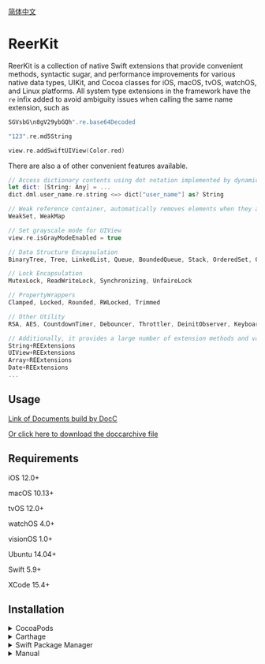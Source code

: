 [简体中文](README_CN.md)

# ReerKit
ReerKit is a collection of native Swift extensions that provide convenient methods, syntactic sugar, and performance improvements for various native data types, UIKit, and Cocoa classes for iOS, macOS, tvOS, watchOS, and Linux platforms.
All system type extensions in the framework have the `re` infix added to avoid ambiguity issues when calling the same name extension, such as 
```swift
SGVsbG\n8gV29ybGQh".re.base64Decoded

"123".re.md5String

view.re.addSwiftUIView(Color.red)
```

There are also a of other convenient features available.
```swift
// Access dictionary contents using dot notation implemented by dynamic member lookup
let dict: [String: Any] = ...
dict.dml.user_name.re.string <=> dict["user_name"] as? String

// Weak reference container, automatically removes elements when they are destroyed.
WeakSet, WeakMap

// Set grayscale mode for UIView
view.re.isGrayModeEnabled = true

// Data Structure Encapsulation
BinaryTree, Tree, LinkedList, Queue, BoundedQueue, Stack, OrderedSet, OrderDictionary

// Lock Encapsulation
MutexLock, ReadWriteLock, Synchronizing, UnfaireLock

// PropertyWrappers
Clamped, Locked, Rounded, RWLocked, Trimmed

// Other Utility
RSA, AES, CountdownTimer, Debouncer, Throttler, DeinitObserver, KeyboardManager, Keychain, Reachability, NanoID, MulticastDelegate

// Additionally, it provides a large number of extension methods and vars for frameworks such as the standard library, UIKit, and Foundation.
String+REExtensions
UIView+REExtensions
Array+REExtensions
Date+REExtensions
...
```

## Usage
[Link of Documents build by DocC](https://swiftpackageindex.com/reers/ReerKit/1.1.5/documentation/reerkit)

[Or click here to download the doccarchive file](https://gitee.com/phoenix19/cdn/raw/master/ReerKit.doccarchive.zip)

## Requirements
iOS 12.0+

macOS 10.13+

tvOS 12.0+

watchOS 4.0+

visionOS 1.0+

Ubuntu 14.04+

Swift 5.9+

XCode 15.4+

## Installation

<details>
<summary>CocoaPods</summary>
</br>
<p>To integrate ReerKit into your Xcode project using <a href="http://cocoapods.org">CocoaPods</a>, specify it in your `Podfile`:</p>
<h4>- Integrate all extensions (recommended):</h4>
<pre><code class="ruby language-ruby">pod 'ReerKit'</code></pre>
</code></pre>
</details>

<details>
<summary>Carthage</summary>
</br>
<p>To integrate ReerKit into your Xcode project using <a href="https://github.com/Carthage/Carthage">Carthage</a>, specify it in your `Cartfile`:</p>
<pre><code class="ogdl language-ogdl">github "ReerKit/ReerKit" ~> 1.1.5
</code></pre>
</details>

<details>
<summary>Swift Package Manager</summary>
</br>
<p>You can use <a href="https://swift.org/package-manager">Swift Package Manager</a> to install ReerKit by adding the proper description in your `Package.swift` file:</p>
<pre><code class="swift language-swift">import PackageDescription
let package = Package(
    name: "YOUR_PROJECT_NAME",
    targets: [],
    dependencies: [
        .package(url: "https://github.com/reers/ReerKit.git", from: "1.1.5")
    ]
)
</code></pre>
<p>Next, add `ReerKit` to your targets dependencies as shown below:</p>
<pre><code class="swift language-swift">.target(
    name: "YOUR_TARGET_NAME",
    dependencies: [
        "ReerKit",
    ]
),</code></pre>
<p>Then run `swift package update`.</p>
<p>Please note that <a href="https://swift.org/package-manager">Swift Package Manager</a> does not support building for iOS/tvOS/macOS/watchOS applications.</p>
</details>

<details>
<summary>Manual</summary>
</br>
<p>Add the <a href="https://github.com/reers/ReerKit/tree/main/Sources">ReerKit</a> folder to your Xcode project to use all extensions or specific extensions.</p>
</details>
